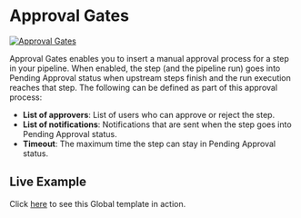 # Approval Gates

[![Approval Gates](https://pipelines.jfrog.io/pipelines/api/v1/badges/project/quickstarts/pipelines/Approval_Gates_Pipeline?text=JFrogPipelines)](https://pipelines.jfrog.io/ui/pipelines/myPipelines/Quickstarts/Approval_Gates_Pipeline?branch=&projectKey=quickstarts)

Approval Gates enables you to insert a manual approval process for a step in your pipeline. When enabled, the step (and the pipeline run) goes into Pending Approval status when upstream steps finish and the run execution reaches that step. The following can be defined as part of this approval process:

* **List of approvers**: List of users who can approve or reject the step.
* **List of notifications**: Notifications that are sent when the step goes into Pending Approval status.
* **Timeout**: The maximum time the step can stay in Pending Approval status.

## Live Example 
Click [here](https://pipelines.jfrog.io/ui/pipelines/myPipelines/Quickstarts/Approval_Gates_Pipeline?projectKey=quickstarts) to see this Global template in action.
